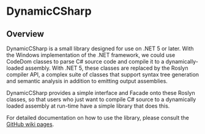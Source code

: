 ﻿# DynamicCSharp
## Overview
DynamicCSharp is a small library designed for use 
on .NET 5 or later. With the Windows implementation
of the .NET framework, we could use CodeDom classes to
parse C# source code and compile it to a dynamically-loaded
assembly. With .NET 5, these classes are replaced by the
Roslyn compiler API, a complex suite of classes that support
syntax tree generation and semantic analysis in addition to
emitting output assemblies.

DynamicCSharp provides a simple interface and Facade onto these
Roslyn classes, so that users who just want to compile C#
source to a dynamically loaded assembly at run-time have a simple
library that does this.

For detailed documentation on how to use the library, please consult 
the [GitHub wiki pages](https://github.com/RopleyIT/DynamicCSharp/wiki).
